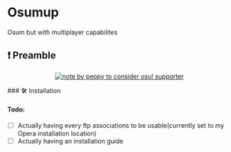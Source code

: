 # Osumup
 Osum but with multiplayer capabilites
## ❗ Preamble
<div align="center">

[![note by peppy to consider osu! supporter](https://user-images.githubusercontent.com/13122796/150649541-1689490c-ac53-4ff2-bab3-8a56bd0b99a6.png)](https://osu.ppy.sh/home/support)

</div>
### 🛠 Installation



#### Todo:
- [ ] Actually having every ftp associations to be usable(currently set to my Opera installation location)
- [ ] Actually having an installation guide
